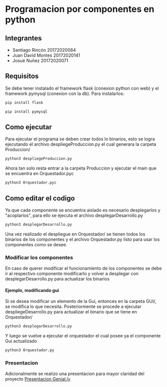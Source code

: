 # Programacion por componentes en python
## Integrantes
- Santiago Rincón 20172020084
- Juan David Montes 20172020141
- Josué Nuñez  20172020071

## Requisitos
Se debe tener instalado el framework flask (conexion python con web) y el framework pymysql (conexion con la db). Para instalarlos:
```sh
pip install flask
```
```sh
pip install pymysql
```
## Como ejecutar
Para ejecutar el programa se deben crear todos lo binarios, esto se logra ejecutando el archivo despliegeProduccion.py el cual generara la carpeta Produccion/
```sh
python3 despliegeProduccion.py
```
Ahora tan solo resta entrar a la carpeta Produccion y ejecutar el main que se encuentra en Orquestador.pyc

```sh
python3 Orquestador.pyc
```

## Como editar el codigo
Ya que cada componente se encuentra aislado es necesario desplegarlos y "acoplarlos", para ello se ejecuta el archivo desplegarDesarrollo.py
```sh
python3 desplegarDesarrollo.py
```
Una vez realizado el despliegue en Orquestador/ se tienen todos los binarios de los componentes y el archivo Orquestador.py listo para usar los componentes como se desee.

### Modificar los componentes
En caso de querer modificar el funcionamiento de los componentes se debe ir al respectivo componente modificarlo y volver a desplegar con desplegarDesarrollo.py para actualizar los binarios

#### Ejemplo, modificando gui
Si se desea modificar un elemento de la Gui, entonces en la carpeta GUI/, se modifica lo que necesita. Posteriormente se procede a ejecutar despliegeDesarrollo.py para actualizar el binario que se tiene en Orquestador/
```sh
python3 desplegarDesarrollo.py
```
Y luego se vuelve a ejecutar el orquestador el cual posee ya el componente Gui actualizado
```sh
python3 Orquestador.py
```

### Presentacion
Adicionalmente se realizo una presentacion para mayor claridad del proyecto
[Presentacion Genial.ly](https://view.genial.ly/5f329d8e5962040d95eb12ec/presentation-gestordeeventos)

